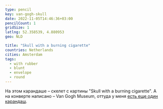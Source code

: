 ```yaml
---
type: pencil
key: van-gogh-skull
date: 2022-11-05T14:46:36+03:00
pencilCount: 1
gridSize: 1
latlng: 52.358539, 4.880953
geo: NLD

title: "Skull with a burning cigarette"
countries: Netherlands
cities: Amsterdam
tags:
  - with rubber
  - blunt
  - envelope
  - round
---
```


На этом карандаше – скелет с картины "Skull with a burning cigarette". А на конверте написано – Van Gogh Museum, оттуда у меня [есть еще один карандаш](?display=vangogh).
